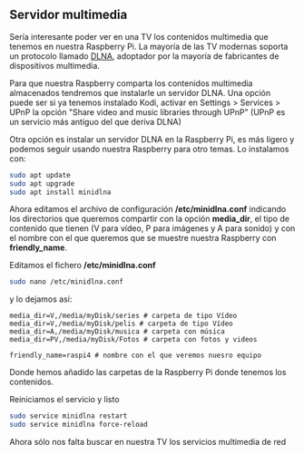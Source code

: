 ## Servidor multimedia

Sería interesante poder ver en una TV los contenidos multimedia que tenemos en nuestra Raspberry Pi. La mayoría de las TV modernas soporta un protocolo llamado [DLNA](https://es.wikipedia.org/wiki/Digital_Living_Network_Alliance), adoptador por la mayoría de fabricantes de dispositivos multimedia.

Para que nuestra Raspberry comparta los contenidos multimedia almacenados tendremos que instalarle un servidor DLNA. Una opción puede ser si ya tenemos instalado Kodi, activar en Settings > Services > UPnP la opción "Share video and music libraries through UPnP" (UPnP es un servicio más antiguo del que deriva DLNA)

Otra opción es instalar un  servidor DLNA en la Raspberry Pi, es más ligero y podemos seguir usando nuestra Raspberry para otro temas. Lo instalamos con:
```sh
sudo apt update
sudo apt upgrade 
sudo apt install minidlna
 ```

 Ahora editamos el archivo de configuración __/etc/minidlna.conf__ indicando los directorios que queremos compartir con la opción __media_dir__, el tipo de contenido que tienen (V para vídeo, P para imágenes y A para sonido) y con el nombre con el que queremos que se muestre nuestra Raspberry con __friendly_name__.

 Editamos el fichero __/etc/minidlna.conf__ 

 ```sh
sudo nano /etc/minidlna.conf 
```

y lo dejamos así:

```
media_dir=V,/media/myDisk/series # carpeta de tipo Vídeo
media_dir=V,/media/myDisk/pelis # carpeta de tipo Vídeo
media_dir=A,/media/myDisk/musica # carpeta con música
media_dir=PV,/media/myDisk/Fotos # carpeta con fotos y videos

friendly_name=raspi4 # nombre con el que veremos nuesro equipo
```

Donde hemos añadido las carpetas de la Raspberry Pi donde tenemos los contenidos.

Reiniciamos el servicio y listo

```sh
sudo service minidlna restart
sudo service minidlna force-reload 
```

Ahora sólo nos falta buscar en nuestra TV los servicios multimedia de red